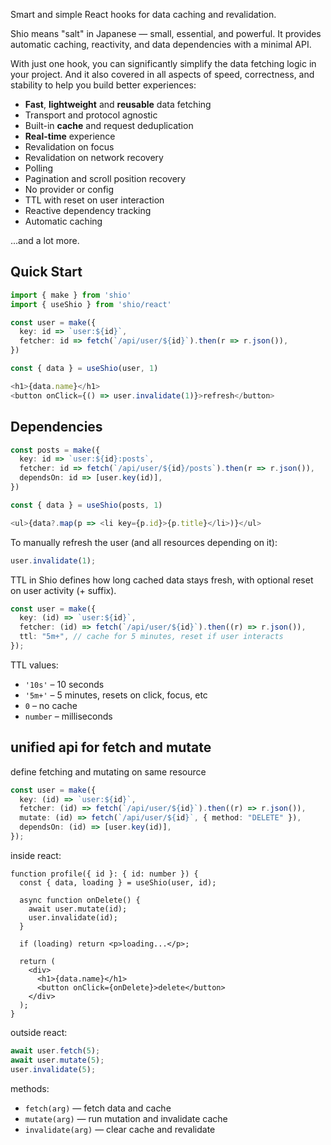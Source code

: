 Smart and simple React hooks for data caching and revalidation.

Shio means "salt" in Japanese — small, essential, and powerful.
It provides automatic caching, reactivity, and data dependencies with a minimal API.

With just one hook, you can significantly simplify the data fetching logic in your project. And it also covered in all aspects of speed, correctness, and stability to help you build better experiences:

- **Fast**, **lightweight** and **reusable** data fetching
- Transport and protocol agnostic
- Built-in **cache** and request deduplication
- **Real-time** experience
- Revalidation on focus
- Revalidation on network recovery
- Polling
- Pagination and scroll position recovery
- No provider or config
- TTL with reset on user interaction
- Reactive dependency tracking
- Automatic caching

...and a lot more.

## Quick Start

```ts
import { make } from 'shio'
import { useShio } from 'shio/react'

const user = make({
  key: id => `user:${id}`,
  fetcher: id => fetch(`/api/user/${id}`).then(r => r.json()),
})

const { data } = useShio(user, 1)

<h1>{data.name}</h1>
<button onClick={() => user.invalidate(1)}>refresh</button>
```

## Dependencies

```ts
const posts = make({
  key: id => `user:${id}:posts`,
  fetcher: id => fetch(`/api/user/${id}/posts`).then(r => r.json()),
  dependsOn: id => [user.key(id)],
})

const { data } = useShio(posts, 1)

<ul>{data?.map(p => <li key={p.id}>{p.title}</li>)}</ul>
```

To manually refresh the user (and all resources depending on it):

```ts
user.invalidate(1);
```

TTL in Shio defines how long cached data stays fresh, with optional reset on user activity (+ suffix).

```ts
const user = make({
  key: (id) => `user:${id}`,
  fetcher: (id) => fetch(`/api/user/${id}`).then((r) => r.json()),
  ttl: "5m+", // cache for 5 minutes, reset if user interacts
});
```

TTL values:

- `'10s'` – 10 seconds
- `'5m+'` – 5 minutes, resets on click, focus, etc
- `0` – no cache
- `number` – milliseconds

## unified api for fetch and mutate

define fetching and mutating on same resource

```ts
const user = make({
  key: (id) => `user:${id}`,
  fetcher: (id) => fetch(`/api/user/${id}`).then((r) => r.json()),
  mutate: (id) => fetch(`/api/user/${id}`, { method: "DELETE" }),
  dependsOn: (id) => [user.key(id)],
});
```

inside react:

```tsx
function profile({ id }: { id: number }) {
  const { data, loading } = useShio(user, id);

  async function onDelete() {
    await user.mutate(id);
    user.invalidate(id);
  }

  if (loading) return <p>loading...</p>;

  return (
    <div>
      <h1>{data.name}</h1>
      <button onClick={onDelete}>delete</button>
    </div>
  );
}
```

outside react:

```ts
await user.fetch(5);
await user.mutate(5);
user.invalidate(5);
```

methods:

- `fetch(arg)` — fetch data and cache
- `mutate(arg)` — run mutation and invalidate cache
- `invalidate(arg)` — clear cache and revalidate
